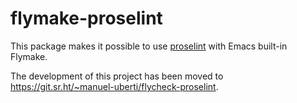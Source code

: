 # flymake-proselint

This package makes it possible to use [proselint](http://proselint.com/) with Emacs built-in Flymake.

The development of this project has been moved to https://git.sr.ht/~manuel-uberti/flycheck-proselint.
